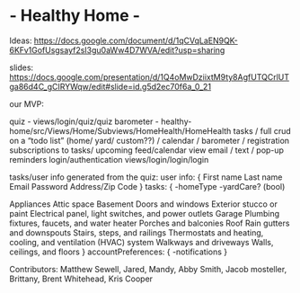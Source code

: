 <h1>- Healthy Home -</h1>

Ideas:
https://docs.google.com/document/d/1qCVqLaEN9QK-6KFv1GofUsgsayf2sI3gu0aWw4D7WVA/edit?usp=sharing

slides:
https://docs.google.com/presentation/d/1Q4oMwDziixtM9ty8AgfUTQCrlUTga86d4C_gCIRYWqw/edit#slide=id.g5d2ec70f6a_0_21

our MVP:

quiz - views/login/quiz/quiz
barometer - healthy-home/src/Views/Home/Subviews/HomeHealth/HomeHealth
tasks / full crud on a “todo list” (home/ yard/ custom??) / calendar / barometer / registration 
subscriptions to tasks/ upcoming feed/calendar view
email / text / pop-up reminders
login/authentication views/login/login/login

tasks/user info generated from the quiz:
user info: {
  First name 
  Last name 
  Email 
  Password 
  Address/Zip Code 
}
tasks: {
  -homeType
  -yardCare? (bool)

  Appliances
  Attic space
  Basement
  Doors and windows
  Exterior stucco or paint
  Electrical panel, light switches, and power outlets
  Garage
  Plumbing fixtures, faucets, and water heater
  Porches and balconies
  Roof
  Rain gutters and downspouts
  Stairs, steps, and railings
  Thermostats and heating, cooling, and ventilation (HVAC) system
  Walkways and driveways
  Walls, ceilings, and floors
}
accountPreferences: {
  -notifications
}


Contributors: Matthew Sewell, Jared, Mandy, Abby Smith, Jacob mosteller, Brittany, Brent Whitehead, Kris Cooper
